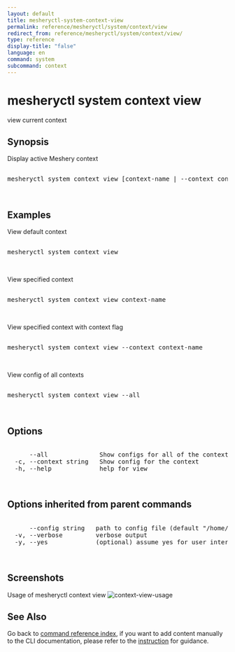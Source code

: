 ```yaml
---
layout: default
title: mesheryctl-system-context-view
permalink: reference/mesheryctl/system/context/view
redirect_from: reference/mesheryctl/system/context/view/
type: reference
display-title: "false"
language: en
command: system
subcommand: context
---
```


# mesheryctl system context view

view current context

## Synopsis

Display active Meshery context
<pre class='codeblock-pre'>
<div class='codeblock'>
mesheryctl system context view [context-name | --context context-name| --all] --flags [flags]

</div>
</pre> 

## Examples

View default context
<pre class='codeblock-pre'>
<div class='codeblock'>
mesheryctl system context view

</div>
</pre> 

View specified context
<pre class='codeblock-pre'>
<div class='codeblock'>
mesheryctl system context view context-name

</div>
</pre> 

View specified context with context flag
<pre class='codeblock-pre'>
<div class='codeblock'>
mesheryctl system context view --context context-name

</div>
</pre> 

View config of all contexts
<pre class='codeblock-pre'>
<div class='codeblock'>
mesheryctl system context view --all

</div>
</pre> 

## Options

<pre class='codeblock-pre'>
<div class='codeblock'>
      --all              Show configs for all of the context
  -c, --context string   Show config for the context
  -h, --help             help for view

</div>
</pre>

## Options inherited from parent commands

<pre class='codeblock-pre'>
<div class='codeblock'>
      --config string   path to config file (default "/home/n2/.meshery/config.yaml")
  -v, --verbose         verbose output
  -y, --yes             (optional) assume yes for user interactive prompts.

</div>
</pre>

## Screenshots

Usage of mesheryctl context view
![context-view-usage](/assets/img/mesheryctl/context-view.png)

## See Also

Go back to [command reference index](/reference/mesheryctl/), if you want to add content manually to the CLI documentation, please refer to the [instruction](/project/contributing/contributing-cli#preserving-manually-added-documentation) for guidance.
